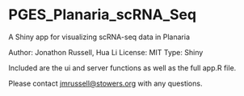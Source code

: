# PGES_Planaria_scRNA_Seq
A Shiny app for visualizing scRNA-seq data in Planaria 

Author: Jonathon Russell, Hua Li
License: MIT
Type: Shiny

Included are the ui and server functions as well as the full app.R file.

Please contact jmrussell@stowers.org with any questions.

